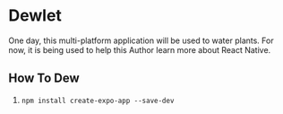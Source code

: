 # Dewlet

One day, this multi-platform application will be used to water plants. For now, it is being used to help this Author learn more about React Native.

## How To Dew

1. `npm install create-expo-app --save-dev`
